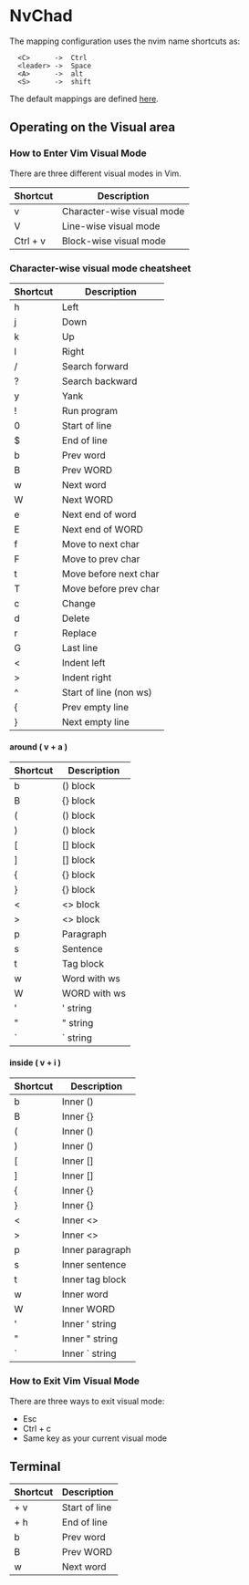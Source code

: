 # NvChad

The mapping configuration uses the nvim name shortcuts as:
```
  <C>      ->  Ctrl 
  <leader> ->  Space
  <A>      ->  alt
  <S>      ->  shift
```

The default mappings are defined [here](https://github.com/NvChad/NvChad/blob/v2.5/lua/nvchad/mappings.lua).

## Operating on the Visual area

### How to Enter Vim Visual Mode
There are three different visual modes in Vim.

| Shortcut | Description |
| --- | --- |
| v | Character-wise visual mode |
| V | Line-wise visual mode |
| Ctrl + v | Block-wise visual mode |

### Character-wise visual mode cheatsheet

| Shortcut | Description |
| --- | --- |
| h | Left |
| j | Down |
| k | Up |
| l | Right |
| / | Search forward |
| ? | Search backward |
| y | Yank |
| ! | Run program |
| 0 | Start of line |
| $ | End of line |
| b | Prev word |
| B | Prev WORD |
| w | Next word |
| W | Next WORD |
| e | Next end of word |
| E | Next end of WORD |
| f | Move to next char |
| F | Move to prev char |
| t | Move before next char |
| T | Move before prev char |
| c | Change |
| d | Delete |
| r | Replace |
| G | Last line |
| < | Indent left |
| > | Indent right |
| ^ | Start of line (non ws) |
| { | Prev empty line |
| } | Next empty line |

#### around ( v + a )
| Shortcut | Description |
| --- | --- |
| b | () block |
| B | {} block |
| ( | () block |
| ) | () block |
| [ | [] block |
| ] | [] block |
| { | {} block |
| } | {} block |
| < | <> block |
| > | <> block |
| p | Paragraph |
| s | Sentence |
| t | Tag block |
| w | Word with ws |
| W | WORD with ws |
| ' | ' string |
| " | " string |
| ` | ` string |

#### inside ( v + i )
| Shortcut | Description |
| --- | --- |
| b | Inner () |
| B | Inner {} |
| ( | Inner () |
| ) | Inner () |
| [ | Inner [] |
| ] | Inner [] |
| { | Inner {} |
| } | Inner {} |
| < | Inner <> |
| > | Inner <> |
| p | Inner paragraph |
| s | Inner sentence |
| t | Inner tag block |
| w | Inner word |
| W | Inner WORD |
| ' | Inner ' string |
| " | Inner " string |
| ` | Inner ` string |

### How to Exit Vim Visual Mode
There are three ways to exit visual mode:
- Esc
- Ctrl + c
- Same key as your current visual mode

## Terminal

| Shortcut | Description |
| --- | --- |
| <leader> + v | Start of line |
| <leader> + h | End of line |
| b | Prev word |
| B | Prev WORD |
| w | Next word |


